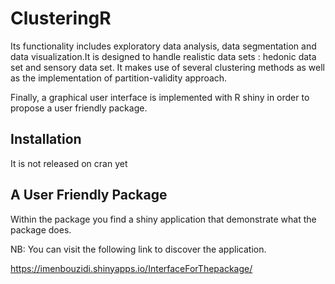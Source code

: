 
<!-- README.md is generated from README.Rmd. Please edit that file -->
ClusteringR
===========

<!-- badges: start -->
<!-- badges: end -->
Its functionality includes exploratory data analysis, data segmentation and data visualization.It is designed to handle realistic data sets : hedonic data set and sensory data set. It makes use of several clustering methods as well as the implementation of partition-validity approach.

Finally, a graphical user interface is implemented with R shiny in order to propose a user friendly package.

Installation
------------

It is not released on cran yet

A User Friendly Package
-----------------------

Within the package you find a shiny application that demonstrate what the package does.

NB: You can visit the following link to discover the application.

<https://imenbouzidi.shinyapps.io/InterfaceForThepackage/>
